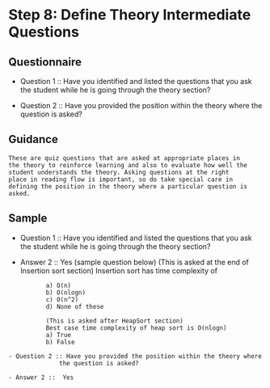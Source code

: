 # Step 8: Define Theory Intermediate Questions 
## Questionnaire  

   - Question 1 :: Have you identified and listed the questions that
                    you ask the student while he is going through the
                    theory section?
    
   - Question 2 :: Have you provided the position within the theory
                    where the question is asked?
## Guidance
    These are quiz questions that are asked at appropriate places in
    the theory to reinforce learning and also to evaluate how well the
    student understands the theory. Asking questions at the right
    place in reading flow is important, so do take special care in
    defining the position in the theory where a particular question is
    asked.
    

## Sample

   - Question 1 :: Have you identified and listed the questions that
                    you ask the student while he is going through the
                    theory section?
    
   - Answer 2 :: Yes (sample question below) (This is asked at
        the end of Insertion sort section) Insertion sort has time
        complexity of
                
                a) O(n)
                b) O(nlogn)
                c) O(n^2)
                d) None of these
                
                (This is asked after HeapSort section)
                Best case time complexity of heap sort is O(nlogn)
                a) True
                b) False
                
    - Question 2 :: Have you provided the position within the theory where
                  the question is asked?
  
    - Answer 2 ::  Yes
  
